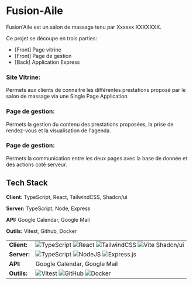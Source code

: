 
# Fusion-Aile

Fusion'Aile est un salon de massage tenu par Xxxxxx XXXXXXX. 

Ce projet se découpe en trois parties:
- [Front] Page vitrine
- [Front] Page de gestion
- [Back]  Application Express

### Site Vitrine:
Permets aux clients de connaitre les différentes prestations proposé par le salon de massage via une Single Page Application

### Page de gestion:
Permets la gestion du contenu des prestations proposées, la prise de rendez-vous et la visualisation de l'agenda.

### Page de gestion:
Permets la communication entre les deux pages avec la base de donnée et des actions coté serveur.

## Tech Stack

**Client:** TypeScript, React, TailwindCSS, Shadcn/ui

**Server:** TypeScript, Node, Express

**API:** Google Calendar, Google Mail

**Outils:** Vitest, Github, Docker

|           |           |
|-----------|-----------|
| **Client:**  | ![TypeScript](https://img.shields.io/badge/typescript-%23007ACC.svg?style=for-the-badge&logo=typescript&logoColor=white) ![React](https://img.shields.io/badge/react-%2320232a.svg?style=for-the-badge&logo=react&logoColor=%2361DAFB) ![TailwindCSS](https://img.shields.io/badge/tailwindcss-%2338B2AC.svg?style=for-the-badge&logo=tailwind-css&logoColor=white) 	![Vite](https://img.shields.io/badge/vite-%23646CFF.svg?style=for-the-badge&logo=vite&logoColor=white) Shadcn/ui                    |
| **Server:**  | ![TypeScript](https://img.shields.io/badge/typescript-%23007ACC.svg?style=for-the-badge&logo=typescript&logoColor=white) ![NodeJS](https://img.shields.io/badge/node.js-6DA55F?style=for-the-badge&logo=node.js&logoColor=white) ![Express.js](https://img.shields.io/badge/express.js-%23404d59.svg?style=for-the-badge&logo=express&logoColor=%2361DAFB)                  |
| **API:**     | Google Calendar, Google Mail               |
| **Outils:**  | ![Vitest](https://img.shields.io/badge/-Vitest-252529?style=for-the-badge&logo=vitest&logoColor=FCC72B) ![GitHub](https://img.shields.io/badge/github-%23121011.svg?style=for-the-badge&logo=github&logoColor=white) ![Docker](https://img.shields.io/badge/docker-%230db7ed.svg?style=for-the-badge&logo=docker&logoColor=white)                     |
